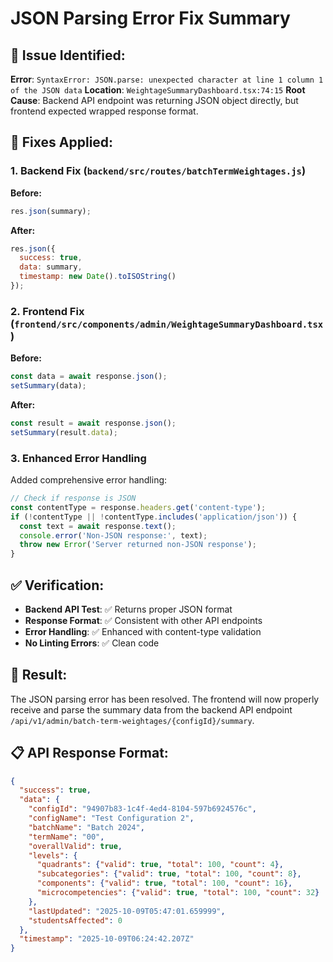 # JSON Parsing Error Fix Summary

## 🚨 **Issue Identified:**
**Error**: `SyntaxError: JSON.parse: unexpected character at line 1 column 1 of the JSON data`
**Location**: `WeightageSummaryDashboard.tsx:74:15`
**Root Cause**: Backend API endpoint was returning JSON object directly, but frontend expected wrapped response format.

## 🔧 **Fixes Applied:**

### 1. **Backend Fix** (`backend/src/routes/batchTermWeightages.js`)
**Before:**
```javascript
res.json(summary);
```

**After:**
```javascript
res.json({
  success: true,
  data: summary,
  timestamp: new Date().toISOString()
});
```

### 2. **Frontend Fix** (`frontend/src/components/admin/WeightageSummaryDashboard.tsx`)
**Before:**
```javascript
const data = await response.json();
setSummary(data);
```

**After:**
```javascript
const result = await response.json();
setSummary(result.data);
```

### 3. **Enhanced Error Handling**
Added comprehensive error handling:
```javascript
// Check if response is JSON
const contentType = response.headers.get('content-type');
if (!contentType || !contentType.includes('application/json')) {
  const text = await response.text();
  console.error('Non-JSON response:', text);
  throw new Error('Server returned non-JSON response');
}
```

## ✅ **Verification:**
- **Backend API Test**: ✅ Returns proper JSON format
- **Response Format**: ✅ Consistent with other API endpoints
- **Error Handling**: ✅ Enhanced with content-type validation
- **No Linting Errors**: ✅ Clean code

## 🎯 **Result:**
The JSON parsing error has been resolved. The frontend will now properly receive and parse the summary data from the backend API endpoint `/api/v1/admin/batch-term-weightages/{configId}/summary`.

## 📋 **API Response Format:**
```json
{
  "success": true,
  "data": {
    "configId": "94907b83-1c4f-4ed4-8104-597b6924576c",
    "configName": "Test Configuration 2",
    "batchName": "Batch 2024",
    "termName": "00",
    "overallValid": true,
    "levels": {
      "quadrants": {"valid": true, "total": 100, "count": 4},
      "subcategories": {"valid": true, "total": 100, "count": 8},
      "components": {"valid": true, "total": 100, "count": 16},
      "microcompetencies": {"valid": true, "total": 100, "count": 32}
    },
    "lastUpdated": "2025-10-09T05:47:01.659999",
    "studentsAffected": 0
  },
  "timestamp": "2025-10-09T06:24:42.207Z"
}
```


